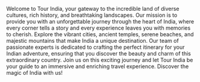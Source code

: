 Welcome to Tour India, your gateway to the incredible land of diverse cultures, rich history, and breathtaking landscapes. Our mission is to provide you with an unforgettable journey through the heart of India,
 where every corner tells a story and every experience leaves you with memories to cherish. Explore the vibrant cities, ancient temples, serene beaches, and majestic mountains that make India a unique destination.
 Our team of passionate experts is dedicated to crafting the perfect itinerary for your Indian adventure, ensuring that you discover the beauty and charm of this extraordinary country.
  Join us on this exciting journey and let Tour India be your guide to an immersive and enriching travel experience. Discover the magic of India with us!
        
